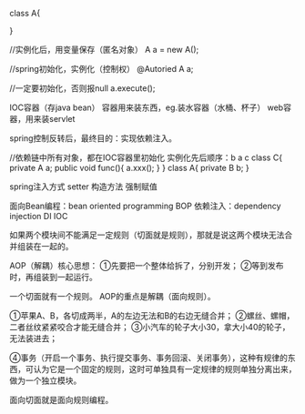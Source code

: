 class A{

}

//实例化后，用变量保存（匿名对象）
A a = new A();

//spring初始化，实例化（控制权）
@Autoried
A a;

//一定要初始化，否则报null
a.execute();

IOC容器（存java bean）
容器用来装东西，eg.装水容器（水桶、杯子）
web容器，用来装servlet

spring控制反转后，最终目的：实现依赖注入。

//依赖链中所有对象，都在IOC容器里初始化
实例化先后顺序：b a c
class C{
    private A a;
    public void func(){
      a.xxx();
    }
}
class A{
    private B b;
}

spring注入方式
setter
构造方法
强制赋值


面向Bean编程：bean oriented programming BOP
依赖注入：dependency injection DI
IOC

如果两个模块间不能满足一定规则（切面就是规则），那就是说这两个模块无法合并组装在一起的。

AOP（解耦）核心思想：
①先要把一个整体给拆了，分别开发；
②等到发布时，再组装到一起运行。

一个切面就有一个规则。
AOP的重点是解耦（面向规则）。

①苹果A、B，各切成两半，A的左边无法和B的右边无缝合并；
②螺丝、螺帽，二者丝纹紧紧咬合才能无缝合并；
③小汽车的轮子大小30，拿大小40的轮子，无法装进去；

④事务（开启一个事务、执行提交事务、事务回滚、关闭事务），这种有规律的东西，可认为它是一个固定的规则，这时可单独具有一定规律的规则单独分离出来，做为一个独立模块。

面向切面就是面向规则编程。